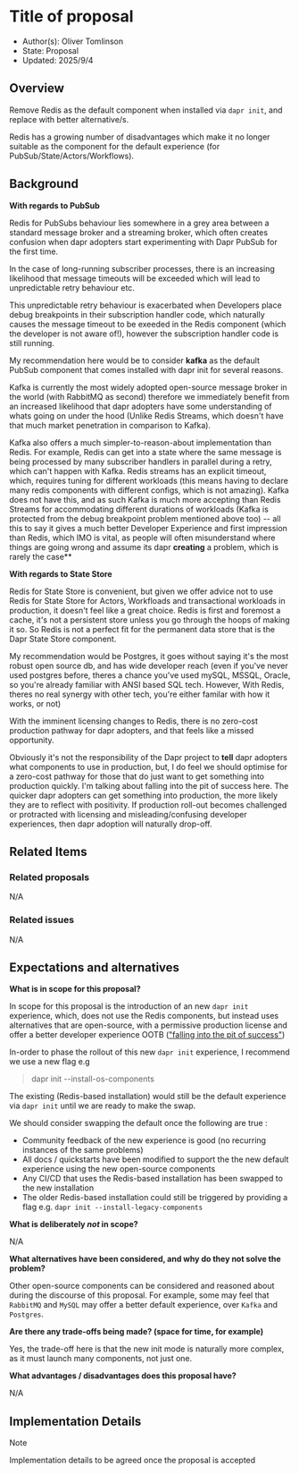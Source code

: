 # Title of proposal 

* Author(s): Oliver Tomlinson
* State: Proposal
* Updated: 2025/9/4

## Overview

Remove Redis as the default component when installed via `dapr init`, and replace with better alternative/s.

Redis has a growing number of disadvantages which make it no longer suitable as the component for the default experience (for PubSub/State/Actors/Workflows).

## Background

**With regards to PubSub**

Redis for PubSubs behaviour lies somewhere in a grey area between a standard message broker and a streaming broker, which often creates confusion when dapr adopters start experimenting with Dapr PubSub for the first time. 

In the case of long-running subscriber processes, there is an increasing likelihood that message timeouts will be exceeded which will lead to unpredictable retry behaviour etc. 

This unpredictable retry behaviour is exacerbated when Developers place debug breakpoints in their subscription handler code, which naturally causes the message timeout to be exeeded in the Redis component (which the developer is not aware of!), however the subscription handler code is still running.

My recommendation here would be to consider **kafka** as the default PubSub component that comes installed with dapr init for several reasons.

Kafka is currently the most widely adopted open-source message broker in the world (with RabbitMQ as second) therefore we immediately benefit from an increased likelihood that dapr adopters have some understanding of whats going on under the hood (Unlike Redis Streams, which doesn't have that much market penetration in comparison to Kafka).
 
Kafka also offers a much simpler-to-reason-about implementation than Redis. For example, Redis can get into a state where the same message is being processed by many subscriber handlers in parallel during a retry, which can't happen with Kafka. Redis streams has an explicit timeout, which, requires tuning for different workloads (this means having to declare many redis components with different configs, which is not amazing). Kafka does not have this, and as such Kafka is much more accepting than Redis Streams for accommodating different durations of workloads (Kafka is protected from the debug breakpoint problem mentioned above too) -- all this to say it gives a much better Developer Experience and first impression than Redis, which IMO is vital, as people will often misunderstand where things are going wrong and assume its dapr **creating** a problem, which is rarely the case**

**With regards to State Store**

Redis for State Store is convenient, but given we offer advice not to use Redis for State Store for Actors, Workfloads and transactional workloads in production, it doesn't feel like a great choice. Redis is first and foremost a cache, it's not a persistent store unless you go through the hoops of making it so. So Redis is not a perfect fit for the permanent data store that is the Dapr State Store component.

My recommendation would be Postgres, it goes without saying it's the most robust open source db, and has wide developer reach (even if you've never used postgres before, theres a chance you've used mySQL, MSSQL, Oracle, so you're already familiar with ANSI based SQL tech. However, With Redis, theres no real synergy with other tech, you're either familar with how it works, or not)

With the imminent licensing changes to Redis, there is no zero-cost production pathway for dapr adopters, and that feels like a missed opportunity.

Obviously it's not the responsibility of the Dapr project to **tell** dapr adopters what components to use in production, but, I do feel we should optimise for a zero-cost pathway for those that do just want to get something into production quickly. I'm talking about falling into the pit of success here. The quicker dapr adopters can get something into production, the more likely they are to reflect with positivity. If production roll-out becomes challenged or protracted with licensing and misleading/confusing developer experiences, then dapr adoption will naturally drop-off.

## Related Items

### Related proposals 

N/A

### Related issues 

N/A


## Expectations and alternatives

**What is in scope for this proposal?**

In scope for this proposal is the introduction of an new `dapr init` experience, which, does not use the Redis components, but instead uses alternatives that are open-source, with a permissive production license and offer a better developer experience OOTB (["falling into the pit of success"](https://english.stackexchange.com/questions/77535/what-does-falling-into-the-pit-of-success-mean))

In-order to phase the rollout of this new `dapr init` experience, I recommend we use a new flag e.g

> dapr init --install-os-components

The existing (Redis-based installation) would still be the default experience via `dapr init` until we are ready to make the swap.

We should consider swapping the default once the following are true :
 - Community feedback of the new experience is good (no recurring instances of the same problems)
 - All docs / quickstarts have been modified to support the the new default experience using the new open-source components
 - Any CI/CD that uses the Redis-based installation has been swapped to the new installation
 - The older Redis-based installation could still be triggered by providing a flag e.g. `dapr init --install-legacy-components`


**What is deliberately *not* in scope?**

N/A

**What alternatives have been considered, and why do they not solve the problem?**

Other open-source components can be considered and reasoned about during the discourse of this proposal. For example, some may feel that `RabbitMQ` and `MySQL` may offer a better default experience, over `Kafka` and `Postgres`.

**Are there any trade-offs being made? (space for time, for example)**

Yes, the trade-off here is that the new init mode is naturally more complex, as it must launch many components, not just one.

**What advantages / disadvantages does this proposal have?**

N/A

## Implementation Details

> [!NOTE]
> Implementation details to be agreed once the proposal is accepted
